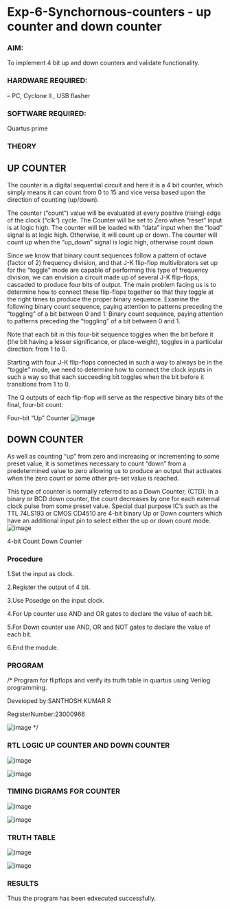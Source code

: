 # Exp-6-Synchornous-counters - up counter and down counter 
### AIM:

To implement 4 bit up and down counters and validate  functionality.

### HARDWARE REQUIRED: 

– PC, Cyclone II , USB flasher

### SOFTWARE REQUIRED: 

Quartus prime

### THEORY 
## UP COUNTER 

The counter is a digital sequential circuit and here it is a 4 bit counter, which simply means it can count from 0 to 15 and vice versa based upon the direction of counting (up/down). 

The counter (“count“) value will be evaluated at every positive (rising) edge of the clock (“clk“) cycle.
The Counter will be set to Zero when “reset” input is at logic high.
The counter will be loaded with “data” input when the “load” signal is at logic high. Otherwise, it will count up or down.
The counter will count up when the “up_down” signal is logic high, otherwise count down

Since we know that binary count sequences follow a pattern of octave (factor of 2) frequency division, and that J-K flip-flop multivibrators set up for the “toggle” mode are capable of performing this type of frequency division, we can envision a circuit made up of several J-K flip-flops, cascaded to produce four bits of output.
The main problem facing us is to determine how to connect these flip-flops together so that they toggle at the right times to produce the proper binary sequence.
Examine the following binary count sequence, paying attention to patterns preceding the “toggling” of a bit between 0 and 1:
Binary count sequence, paying attention to patterns preceding the “toggling” of a bit between 0 and 1.

Note that each bit in this four-bit sequence toggles when the bit before it (the bit having a lesser significance, or place-weight), toggles in a particular direction: from 1 to 0.



 
 

Starting with four J-K flip-flops connected in such a way to always be in the “toggle” mode, we need to determine how to connect the clock inputs in such a way so that each succeeding bit toggles when the bit before it transitions from 1 to 0.

The Q outputs of each flip-flop will serve as the respective binary bits of the final, four-bit count:

 
 

Four-bit “Up” Counter
![image](https://user-images.githubusercontent.com/36288975/169644758-b2f4339d-9532-40c5-af40-8f4f8c942e2c.png)



## DOWN COUNTER 

As well as counting “up” from zero and increasing or incrementing to some preset value, it is sometimes necessary to count “down” from a predetermined value to zero allowing us to produce an output that activates when the zero count or some other pre-set value is reached.

This type of counter is normally referred to as a Down Counter, (CTD). In a binary or BCD down counter, the count decreases by one for each external clock pulse from some preset value. Special dual purpose IC’s such as the TTL 74LS193 or CMOS CD4510 are 4-bit binary Up or Down counters which have an additional input pin to select either the up or down count mode.
![image](https://user-images.githubusercontent.com/36288975/169644844-1a14e123-7228-4ed8-81a9-eb937dff4ac8.png)


4-bit Count Down Counter
### Procedure

1.Set the input as clock.

2.Register the output of 4 bit.

3.Use Posedge on the input clock.

4.For Up counter use AND and OR gates to declare the value of each bit.

5.For Down counter use AND, OR and NOT gates to declare the value of each bit.

6.End the module.



### PROGRAM 
/*
Program for flipflops  and verify its truth table in quartus using Verilog programming.

Developed by:SANTHOSH KUMAR R

RegisterNumber:23000966

![image](https://github.com/23000966/Exp-7-Synchornous-counters-/assets/153983364/dde799ab-c617-4715-8266-cfbd1a314464)
*/


### RTL LOGIC UP COUNTER AND DOWN COUNTER  

![image](https://github.com/23000966/Exp-7-Synchornous-counters-/assets/153983364/e3bfdb2a-215a-4934-b877-13631a6a307c)

![image](https://github.com/23000966/Exp-7-Synchornous-counters-/assets/153983364/72794506-d8c2-4100-8991-d8af4fd29a51)


### TIMING DIGRAMS FOR COUNTER  

![image](https://github.com/23000966/Exp-7-Synchornous-counters-/assets/153983364/8312dd61-a691-4548-b00b-3d49a062544a)

![image](https://github.com/23000966/Exp-7-Synchornous-counters-/assets/153983364/04609435-53da-413d-bf40-ed8d6bfe18d5)


### TRUTH TABLE 

![image](https://github.com/23000966/Exp-7-Synchornous-counters-/assets/153983364/cf28049f-0e06-4db7-a3ee-e0079b60a862)

![image](https://github.com/23000966/Exp-7-Synchornous-counters-/assets/153983364/5fd66e9f-d01d-4dd8-8749-5eea1e8b2c46)


### RESULTS 
Thus the program has been edxecuted successfully.
